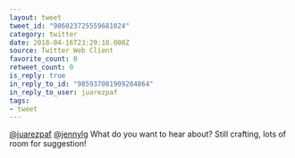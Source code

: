 ```yaml
---
layout: tweet
tweet_id: "986023725559681024"
category: twitter
date: 2018-04-16T23:29:10.000Z
source: Twitter Web Client
favorite_count: 0
retweet_count: 0
is_reply: true
in_reply_to_id: "985937081909284864"
in_reply_to_user: juarezpaf
tags:
- tweet
---
```


[@juarezpaf](https://twitter.com/@juarezpaf) [@jennylg](https://twitter.com/@jennylg) What do you want to hear about? Still crafting, lots of room for suggestion!
